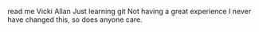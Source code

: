 read me
Vicki Allan
Just learning git
Not having a great experience
I never have changed this, so does anyone care.

